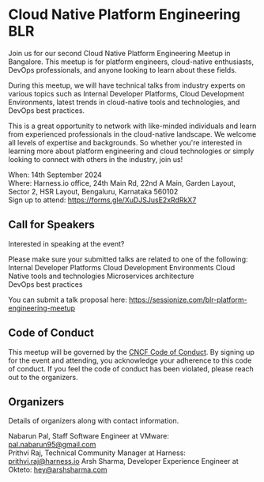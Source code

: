 # Cloud Native Platform Engineering BLR

Join us for our second Cloud Native Platform Engineering Meetup in Bangalore. This meetup is for platform engineers, cloud-native enthusiasts, DevOps professionals, and anyone looking to learn about these fields.

During this meetup, we will have technical talks from industry experts on various topics such as Internal Developer Platforms, Cloud Development Environments, latest trends in cloud-native tools and technologies, and DevOps best practices.

This is a great opportunity to network with like-minded individuals and learn from experienced professionals in the cloud-native landscape. We welcome all levels of expertise and backgrounds. So whether you're interested in learning more about platform engineering and cloud technologies or simply looking to connect with others in the industry, join us!

When: 14th September 2024  
Where: Harness.io office, 24th Main Rd, 22nd A Main, Garden Layout, Sector 2, HSR Layout, Bengaluru, Karnataka 560102  
Sign up to attend: https://forms.gle/XuDJSJusE2xRdRkX7

## Call for Speakers

Interested in speaking at the event?

Please make sure your submitted talks are related to one of the following:  
Internal Developer Platforms
Cloud Development Environments
Cloud Native tools and technologies
Microservices architecture  
DevOps best practices

You can submit a talk proposal here: https://sessionize.com/blr-platform-engineering-meetup

## Code of Conduct

This meetup will be governed by the [CNCF Code of Conduct](https://github.com/cncf/foundation/blob/main/code-of-conduct.md). By signing up for the event and attending, you acknowledge your adherence to this code of conduct. If you feel the code of conduct has been violated, please reach out to the organizers.

## Organizers

Details of organizers along with contact information.

Nabarun Pal, Staff Software Engineer at VMware: pal.nabarun95@gmail.com  
Prithvi Raj, Technical Community Manager at Harness: prithvi.raj@harness.io
Arsh Sharma, Developer Experience Engineer at Okteto: hey@arshsharma.com
